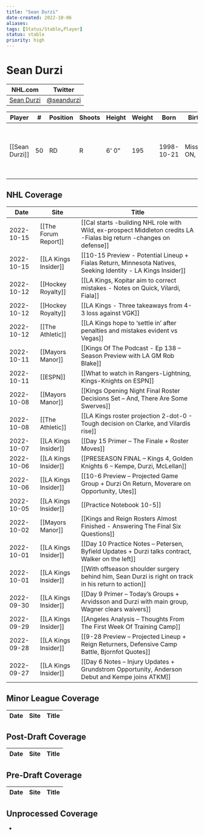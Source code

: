 ```yaml
---
title: "Sean Durzi"
date-created: 2022-10-06
aliases: 
tags: [Status/Stable,Player]
status: stable
priority: high
---
```


# Sean Durzi

NHL.com | Twitter
-|-
[Sean Durzi](https://www.nhl.com/player/sean-durzi-8480434) | [@seandurzi](https://twitter.com/seandurzi)

Player | \# | Position | Shoots | Height | Weight | Born | Birthplace | Draft 
---|---|---|---|---|---|---|---|---
[[Sean Durzi]] | 50 | RD | R | 6' 0" | 195 | 1998-10-21 | Mississauga, ON, CAN | 2018 TOR, 2nd rd, 21st pk (52nd overall)



## NHL  Coverage
Date | Site |  Title
---|---|---
2022-10-15 | [[The Forum Report]] | [[Cal starts -building NHL role with Wild, ex-prospect Middleton credits LA -Fialas big return -changes on defense]]
2022-10-15 | [[LA Kings Insider]] | [[10-15 Preview - Potential Lineup + Fialas Return, Minnesota Natives, Seeking Identity - LA Kings Insider]]
2022-10-12 | [[Hockey Royalty]] | [[LA Kings, Kopitar aim to correct mistakes - Notes on Quick, Vilardi, Fiala]]
2022-10-12 | [[Hockey Royalty]] | [[LA Kings - Three takeaways from 4-3 loss against VGK]]
2022-10-12 | [[The Athletic]] | [[LA Kings hope to ‘settle in’ after penalties and mistakes evident vs Vegas]]
2022-10-11 | [[Mayors Manor]] | [[Kings Of The Podcast - Ep 138 – Season Preview with LA GM Rob Blake]]
2022-10-11 | [[ESPN]] | [[What to watch in Rangers-Lightning, Kings-Knights on ESPN]]
2022-10-08 | [[Mayors Manor]] | [[Kings Opening Night Final Roster Decisions Set – And, There Are Some Swerves]]
2022-10-08 | [[The Athletic]] | [[LA Kings roster projection 2-dot-0 - Tough decision on Clarke, and Vilardis rise]]
2022-10-07 | [[LA Kings Insider]] | [[Day 15 Primer – The Finale + Roster Moves]]
2022-10-06 | [[LA Kings Insider]] | [[PRESEASON FINAL – Kings 4, Golden Knights 6 – Kempe, Durzi, McLellan]]
2022-10-06 | [[LA Kings Insider]] | [[10-6 Preview – Projected Game Group + Durzi On Return, Moverare on Opportunity, Utes]]
2022-10-05 | [[LA Kings Insider]] | [[Practice Notebook 10-5]]
2022-10-02 | [[Mayors Manor]] | [[Kings and Reign Rosters Almost Finished - Answering The Final Six Questions]]
2022-10-01 | [[LA Kings Insider]] |  [[Day 10 Practice Notes – Petersen, Byfield Updates + Durzi talks contract, Walker on the left]]
2022-10-01 | [[LA Kings Insider]] |  [[With offseason shoulder surgery behind him, Sean Durzi is right on track in his return to action]]
2022-09-30 | [[LA Kings Insider]] | [[Day 9 Primer – Today’s Groups + Arvidsson and Durzi with main group, Wagner clears waivers]]
2022-09-29 | [[LA Kings Insider]] |  [[Angeles Analysis – Thoughts From The First Week Of Training Camp]]
2022-09-28 | [[LA Kings Insider]] |  [[9-28 Preview – Projected Lineup + Reign Returners, Defensive Camp Battle, Bjornfot Quotes]]
2022-09-27 | [[LA Kings Insider]] |  [[Day 6 Notes – Injury Updates + Grundstrom Opportunity, Anderson Debut and Kempe joins ATKM]]




## Minor League Coverage
Date | Site |  Title
---|---|---



## Post-Draft Coverage
Date | Site |  Title
---|---|---



## Pre-Draft Coverage
Date | Site |  Title
---|---|---


## Unprocessed Coverage
- 